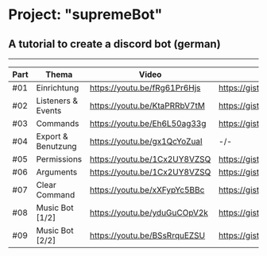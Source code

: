 # Project: "supremeBot"
## A tutorial to create a discord bot (german)
-----

| Part 	| Thema              	| Video                        	| Gists                                                             	|
|------	|--------------------	|------------------------------	|-------------------------------------------------------------------	|
| #01  	| Einrichtung        	| https://youtu.be/fRg61Pr6Hjs 	| https://gist.github.com/zekroTJA/b913068cff80e34aafcbb53472842c11 	|
| #02  	| Listeners & Events 	| https://youtu.be/KtaPRRbV7tM 	| https://gist.github.com/zekroTJA/0f06b352e1c336e0d9cc100e7f8d7c89 	|
| #03  	| Commands           	| https://youtu.be/Eh6L50ag33g 	| https://gist.github.com/zekroTJA/4e767fcda2cc9d725e56b9dc1db1e20a 	|
| #04  	| Export & Benutzung 	| https://youtu.be/gx1QcYoZuaI 	| -/-                                                               	|
| #05  	| Permissions        	| https://youtu.be/1Cx2UY8VZSQ 	| https://gist.github.com/zekroTJA/9b444793f205658f87be064d68d955cd 	|
| #06  	| Arguments         	| https://youtu.be/1Cx2UY8VZSQ 	| https://gist.github.com/zekroTJA/7da338bc1cf4e9aa96a32ef58f4e0a64 	|
| #07  	| Clear Command      	| https://youtu.be/xXFypYc5BBc 	| https://gist.github.com/zekroTJA/b69127755f95a156dc8286e525738347 	|
| #08  	| Music Bot [1/2]     | https://youtu.be/yduGuCOpV2k 	| https://gist.github.com/zekroTJA/2f7728bfe835168fe6f1a46b55d8e3cd 	|
| #09  	| Music Bot [2/2]     | https://youtu.be/BSsRrquEZSU  | https://gist.github.com/zekroTJA/2f7728bfe835168fe6f1a46b55d8e3cd 	|
